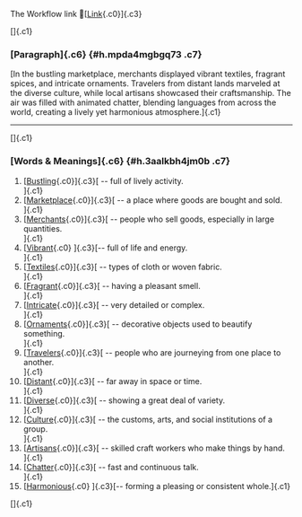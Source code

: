 The Workflow link
👏[[Link](https://www.google.com/url?q=http://www.google.com&sa=D&source=editors&ust=1758249580860436&usg=AOvVaw02EW4dl7BpZsgDFYD7_Aer){.c0}]{.c3}

[]{.c1}

### [Paragraph]{.c6} {#h.mpda4mgbgq73 .c7}

[In the bustling marketplace, merchants displayed vibrant textiles,
fragrant spices, and intricate ornaments. Travelers from distant lands
marveled at the diverse culture, while local artisans showcased their
craftsmanship. The air was filled with animated chatter, blending
languages from across the world, creating a lively yet harmonious
atmosphere.]{.c1}

------------------------------------------------------------------------

[]{.c1}

### [Words & Meanings]{.c6} {#h.3aalkbh4jm0b .c7}

1.  [[Bustling](https://www.google.com/url?q=http://www.google.com&sa=D&source=editors&ust=1758249580861214&usg=AOvVaw0N-PaYBGrK-dsZtXdIlVc3){.c0}]{.c3}[ --
    full of lively activity.\
    ]{.c1}
2.  [[Marketplace](https://www.google.com/url?q=http://www.google.com&sa=D&source=editors&ust=1758249580861385&usg=AOvVaw2pNLrxkcZKO4PZloHyNj2h){.c0}]{.c3}[ --
    a place where goods are bought and sold.\
    ]{.c1}
3.  [[Merchants](https://www.google.com/url?q=http://www.google.com&sa=D&source=editors&ust=1758249580861515&usg=AOvVaw3ERHo8U_Z2vP-t3q2Rz0VV){.c0}]{.c3}[ --
    people who sell goods, especially in large quantities.\
    ]{.c1}
4.  [[Vibrant](https://www.google.com/url?q=http://www.google.com&sa=D&source=editors&ust=1758249580861652&usg=AOvVaw3mTUqZGIAScH2jptwAk5UT){.c0}
    ]{.c3}[-- full of life and energy.\
    ]{.c1}
5.  [[Textiles](https://www.google.com/url?q=http://www.google.com&sa=D&source=editors&ust=1758249580861763&usg=AOvVaw3wpvOxncu8hLmRg5y7pcs-){.c0}]{.c3}[ --
    types of cloth or woven fabric.\
    ]{.c1}
6.  [[Fragrant](https://www.google.com/url?q=http://www.google.com&sa=D&source=editors&ust=1758249580861882&usg=AOvVaw0Y4LWiwhuLpI751V-MIpca){.c0}]{.c3}[ --
    having a pleasant smell.\
    ]{.c1}
7.  [[Intricate](https://www.google.com/url?q=http://www.google.com&sa=D&source=editors&ust=1758249580861986&usg=AOvVaw0F0jCR5Q73afRDpFsqrIfm){.c0}]{.c3}[ --
    very detailed or complex.\
    ]{.c1}
8.  [[Ornaments](https://www.google.com/url?q=http://www.google.com&sa=D&source=editors&ust=1758249580862103&usg=AOvVaw12vCNgXbnsiCYK8PnUOf7X){.c0}]{.c3}[ --
    decorative objects used to beautify something.\
    ]{.c1}
9.  [[Travelers](https://www.google.com/url?q=http://www.google.com&sa=D&source=editors&ust=1758249580862235&usg=AOvVaw1uREIJv35m3NvFHiJsHuoz){.c0}]{.c3}[ --
    people who are journeying from one place to another.\
    ]{.c1}
10. [[Distant](https://www.google.com/url?q=http://www.google.com&sa=D&source=editors&ust=1758249580862389&usg=AOvVaw3iIdaBSMzf__x11inHWhR4){.c0}]{.c3}[ --
    far away in space or time.\
    ]{.c1}
11. [[Diverse](https://www.google.com/url?q=http://www.google.com&sa=D&source=editors&ust=1758249580862497&usg=AOvVaw1ExW7zPlxtcxBkrubXxKIH){.c0}]{.c3}[ --
    showing a great deal of variety.\
    ]{.c1}
12. [[Culture](https://www.google.com/url?q=http://www.google.com&sa=D&source=editors&ust=1758249580862613&usg=AOvVaw1bnJPhBAEnLXvhGYTopLrK){.c0}]{.c3}[ --
    the customs, arts, and social institutions of a group.\
    ]{.c1}
13. [[Artisans](https://www.google.com/url?q=http://www.google.com&sa=D&source=editors&ust=1758249580862812&usg=AOvVaw1fLhQSLD3DzKGu8punBekp){.c0}]{.c3}[ --
    skilled craft workers who make things by hand.\
    ]{.c1}
14. [[Chatter](https://www.google.com/url?q=http://www.google.com&sa=D&source=editors&ust=1758249580862941&usg=AOvVaw1FNQPoEi2cvvjRQSxKhDn7){.c0}]{.c3}[ --
    fast and continuous talk.\
    ]{.c1}
15. [[Harmonious](https://www.google.com/url?q=http://www.google.com&sa=D&source=editors&ust=1758249580863047&usg=AOvVaw1945qKIwHJe19EUKbe8GEp){.c0}
    ]{.c3}[-- forming a pleasing or consistent whole.]{.c1}

[]{.c1}
